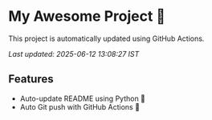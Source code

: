 # My Awesome Project 🚀

This project is automatically updated using GitHub Actions.

_Last updated: 2025-06-12 13:08:27 IST_

## Features
- Auto-update README using Python 🐍
- Auto Git push with GitHub Actions 🤖
